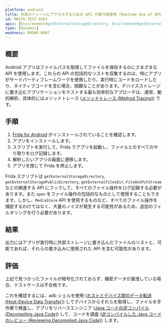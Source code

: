 ```yaml
---
platform: android
title: 外部ストレージにアクセスするための API の実行時使用 (Runtime Use of APIs to Access External Storage)
id: MASTG-TEST-0201
apis: [Environment#getExternalStorageDirectory, Environment#getExternalStorageDirectory, Environment#getExternalFilesDir, Environment#getExternalCacheDir, FileOutputStream]
type: [dynamic]
weakness: MASWE-0007
---
```


## 概要

Android アプリはファイルパスを取得してファイルを保存するのにさまざまな API を使用します。これらの API の包括的なリストを収集するのは、特にアプリがサードパーティフレームワークを使用したり、実行時にコードをロードしたり、ネイティブコードを含む場合、困難なことがあります。デバイスストレージに書き込むアプリケーションをテストする最も効率的なアプローチは、通常、動的解析、具体的にはメソッドトレース ([メソッドトレース (Method Tracing)](../../../techniques/android/MASTG-TECH-0033.md)) です。

## 手順

1. [Frida for Android](../../../tools/android/MASTG-TOOL-0001.md) がインストールされていることを確認します。
2. アプリをインストールします。
3. スクリプトを実行して、Frida でアプリを起動し、ファイルとのすべてのやり取りをログ記録します。
4. 解析したいアプリの画面に遷移します。
5. アプリを閉じて Frida を停止します。

Frida スクリプトは `getExternalStorageDirectory`, `getExternalStoragePublicDirectory`, `getExternalFilesDir`, `FileOutPutStream` などの関連する API にフックして、すべてのファイル操作をログ記録する必要があります。また `open` をファイル操作の包括的なものとして使用することもできます。しかし、`MediaStore` API を使用するものなど、すべてのファイル操作を捕捉するわけではなく、大量のノイズが発生する可能性があるため、追加のフィルタリングを行う必要があります。

## 結果

出力にはアプリが実行時に外部ストレージに書き込んだファイルのリストと、可能であれば、それらの書き込みに使用された API を含む可能性があります。

## 評価

上記で見つかったファイルが暗号化されておらず、機密データが漏洩している場合、テストケースは不合格です。

これを確認するには、adb シェルを使用 ([ホストとデバイス間のデータ転送 (Host-Device Data Transfer)](../../../techniques/android/MASTG-TECH-0002.md)) してデバイスからそれらを取得し、ファイルを手作業で検査し、アプリをリバースエンジニア ([Java コードの逆コンパイル (Decompiling Java Code)](../../../techniques/android/MASTG-TECH-0017.md)) して、コードを調査 ([逆コンパイルした Java コードのレビュー (Reviewing Decompiled Java Code)](../../../techniques/android/MASTG-TECH-0023.md)) します。

